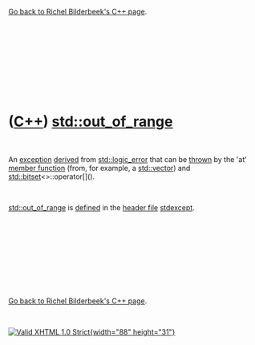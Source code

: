 

[Go back to Richel Bilderbeek's C++ page](Cpp.htm).

 

 

 

 

 

([C++](Cpp.htm)) [std::out\_of\_range](CppOut_of_range.htm)
===========================================================

 

An [exception](CppException.htm) [derived](CppDerivedClass.htm) from
[std::logic\_error](CppLogic_error.htm) that can be
[thrown](CppThrow.htm) by the 'at' [member
function](CppMemberFunction.htm) (from, for example, a
[std::vector](CppVector.htm)) and
[std::bitset](CppBitset.htm)&lt;&gt;::operator\[\]().

 

[std::out\_of\_range](CppOut_of_range.htm) is
[defined](CppDefinition.htm) in the [header file](CppHeaderFile.htm)
[stdexcept](CppStdexceptH.htm).

 

 

 

 

 

[Go back to Richel Bilderbeek's C++ page](Cpp.htm).



 

[![Valid XHTML 1.0 Strict](valid-xhtml10.png){width="88"
height="31"}](http://validator.w3.org/check?uri=referer)

